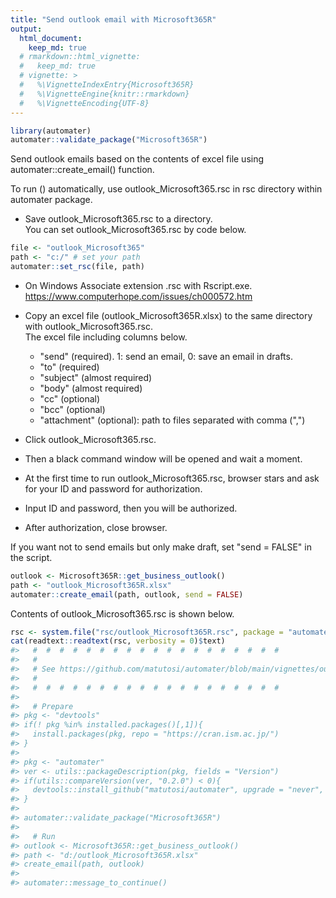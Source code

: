 ```yaml
---
title: "Send outlook email with Microsoft365R"
output: 
  html_document:
    keep_md: true
  # rmarkdown::html_vignette:
  #   keep_md: true
  # vignette: >
  #   %\VignetteIndexEntry{Microsoft365R}
  #   %\VignetteEngine{knitr::rmarkdown}
  #   %\VignetteEncoding{UTF-8}
---
```





```r
library(automater)
automater::validate_package("Microsoft365R")
```


Send outlook emails based on the contents of excel file using automater::create_email() function.



To run () automatically, use outlook_Microsoft365.rsc in rsc directory within automater package.   

- Save outlook_Microsoft365.rsc to a directory.    
  You can set outlook_Microsoft365.rsc by code below.    


```r
file <- "outlook_Microsoft365"
path <- "c:/" # set your path
automater::set_rsc(file, path)
```

- On Windows Associate extension .rsc with Rscript.exe.    
  https://www.computerhope.com/issues/ch000572.htm    


- Copy an excel file (outlook_Microsoft365R.xlsx) to the same directory with outlook_Microsoft365.rsc.   
  The excel file including columns below. 
  - "send" (required). 1: send an email, 0: save an email in drafts.
  - "to" (required)
  - "subject" (almost required)
  - "body" (almost required)
  - "cc" (optional)
  - "bcc" (optional)
  - "attachment" (optional): path to files separated with comma (",")
- Click outlook_Microsoft365.rsc.   
- Then a black command window will be opened and wait a moment.   
- At the first time to run outlook_Microsoft365.rsc, browser stars and ask for your ID and password for authorization.   
- Input ID and password, then you will be authorized.    
- After authorization, close browser.   

If you want not to send emails but only make draft, set "send = FALSE" in the script.


```r
outlook <- Microsoft365R::get_business_outlook()
path <- "outlook_Microsoft365R.xlsx"
automater::create_email(path, outlook, send = FALSE)
```

Contents of outlook_Microsoft365.rsc is shown below. 


```r
rsc <- system.file("rsc/outlook_Microsoft365R.rsc", package = "automater")
cat(readtext::readtext(rsc, verbosity = 0)$text)
#>   #  #  #  #  #  #  #  #  #  #  #  #  #  #  #  #  #  #  # 
#>   # 
#>   # See https://github.com/matutosi/automater/blob/main/vignettes/outlook_Microsoft365R.Rmd
#>   # 
#>   #  #  #  #  #  #  #  #  #  #  #  #  #  #  #  #  #  #  # 
#> 
#>   # Prepare
#> pkg <- "devtools"
#> if(! pkg %in% installed.packages()[,1]){
#>   install.packages(pkg, repo = "https://cran.ism.ac.jp/")
#> }
#> 
#> pkg <- "automater"
#> ver <- utils::packageDescription(pkg, fields = "Version")
#> if(utils::compareVersion(ver, "0.2.0") < 0){
#>   devtools::install_github("matutosi/automater", upgrade = "never", force = TRUE)
#> }
#> 
#> automater::validate_package("Microsoft365R")
#> 
#>   # Run
#> outlook <- Microsoft365R::get_business_outlook()
#> path <- "d:/outlook_Microsoft365R.xlsx"
#> create_email(path, outlook)
#> 
#> automater::message_to_continue()
```
